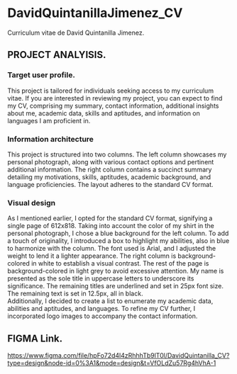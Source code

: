 # DavidQuintanillaJimenez_CV  
Curriculum vitae de David Quintanilla Jimenez.  
## PROJECT ANALYISIS.    
### **Target user profile.**  
This project is tailored for individuals seeking access to my curriculum vitae. If you are interested in reviewing my project, you can expect to find my CV, comprising my summary, contact information, additional insights about me, academic data, skills and aptitudes, and information on languages I am proficient in.  
### **Information architecture**  
This project is structured into two columns. The left column showcases my personal photograph, along with various contact options and pertinent additional information. The right column contains a succinct summary detailing my motivations, skills, aptitudes, academic background, and language proficiencies. The layout adheres to the standard CV format.  
### **Visual design**  
As I mentioned earlier, I opted for the standard CV format, signifying a single page of 612x818. Taking into account the color of my shirt in the personal photograph, I chose a blue background for the left column. To add a touch of originality, I introduced a box to highlight my abilities, also in blue to harmonize with the column. The font used is Arial, and I adjusted the weight to lend it a lighter appearance. The right column is background-colored in white to establish a visual contrast. The rest of the page is background-colored in light grey to avoid excessive attention. My name is presented as the sole title in uppercase letters to underscore its significance. The remaining titles are underlined and set in 25px font size. The remaining text is set in 12.5px, all in black.  
Additionally, I decided to create a list to enumerate my academic data, abilities and aptitudes, and languages. To refine my CV further, I incorporated logo images to accompany the contact information.

## FIGMA Link. 
https://www.figma.com/file/hpFo72d4l4zRhhhTb9lT0l/DavidQuintanilla_CV?type=design&node-id=0%3A1&mode=design&t=VfOLdZu57Rg4hVhA-1
